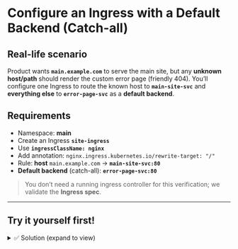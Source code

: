 # Configure an Ingress with a Default Backend (Catch-all)

## Real-life scenario
Product wants **`main.example.com`** to serve the main site, but any **unknown host/path** should render the custom error page (friendly 404). You’ll configure one Ingress to route the known host to **`main-site-svc`** and **everything else** to **`error-page-svc`** as a **default backend**.

## Requirements
- Namespace: **main**
- Create an Ingress **`site-ingress`**
- Use **`ingressClassName: nginx`**
- Add annotation: `nginx.ingress.kubernetes.io/rewrite-target: "/"`
- Rule: **host** `main.example.com` → **`main-site-svc:80`**
- **Default backend** (catch-all): **`error-page-svc:80`**

> You don’t need a running ingress controller for this verification; we validate the **Ingress spec**.

---

## Try it yourself first!
  
<details><summary>✅ Solution (expand to view)</summary>
  
```bash 
# 1) ConfigMap
kubectl create cm html-config \
  --from-literal=index.html='<h1>Welcome to Kubernetes</h1>' \
  --from-literal=error.html='<h1>Error Page</h1>'

# 2) Pod (inline YAML)
kubectl apply -f - <<'EOF'
apiVersion: v1
kind: Pod
metadata:
  name: web-pod
spec:
  containers:
  - name: web-pod
    image: nginx:1.29.0
    volumeMounts:
    - name: conf-vol
      mountPath: /usr/share/nginx/html
  volumes:
  - name: conf-vol
    configMap:
      name: html-config
EOF

# 3) Verify
kubectl wait --for=condition=Ready pod/web-pod --timeout=60s
kubectl exec web-pod -- ls /usr/share/nginx/html
kubectl exec web-pod -- sh -c 'cat /usr/share/nginx/html/index.html && echo && cat /usr/share/nginx/html/error.html'
```
</details> 
